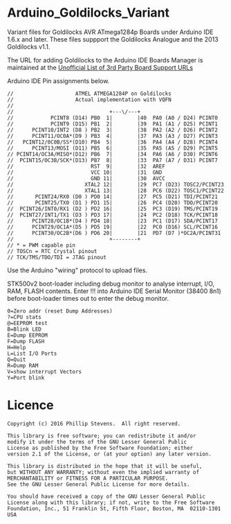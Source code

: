 # Arduino_Goldilocks_Variant

Variant files for Goldilocks AVR ATmega1284p Boards under Arduino IDE 1.6.x and later.
These files suppport the Goldilocks Analogue and the 2013 Goldilocks v1.1.

The URL for adding Goldilocks to the Arduino IDE Boards Manager is maintained
at the
[Unofficial List of 3rd Party Board Support URLs](https://github.com/arduino/Arduino/wiki/Unofficial-list-of-3rd-party-boards-support-urls)

Arduino IDE Pin assignments below.

```
//                    ATMEL ATMEGA1284P on Goldilocks
//                    Actual implementation with VQFN
//
//                               +---\/---+
//            PCINT8 (D14) PB0  1|        |40  PA0 (A0 / D24) PCINT0
//            PCINT9 (D15) PB1  2|        |39  PA1 (A1 / D25) PCINT1
//      PCINT10/INT2 (D8 ) PB2  3|        |38  PA2 (A2 / D26) PCINT2
//      PCINT11/OC0A*(D9 ) PB3  4|        |37  PA3 (A3 / D27) PCINT3
//   PCINT12/0C0B/SS*(D10) PB4  5|        |36  PA4 (A4 / D28) PCINT4
//      PCINT13/MOSI (D11) PB5  6|        |35  PA5 (A5 / D29) PCINT5
// PCINT14/OC3A/MISO*(D12) PB6  7|        |34  PA6 (A6 / D30) PCINT6
//  PCINT15/OC3B/SCK*(D13) PB7  8|        |33  PA7 (A7 / D31) PCINT7
//                         RST  9|        |32  AREF
//                         VCC 10|        |31  GND
//                         GND 11|        |30  AVCC
//                       XTAL2 12|        |29  PC7 (D23) TOSC2/PCINT23
//                       XTAL1 13|        |28  PC6 (D22) TOSC1/PCINT22
//       PCINT24/RX0 (D0 ) PD0 14|        |27  PC5 (D21) TDI/PCINT21
//       PCINT25/TX0 (D1 ) PD1 15|        |26  PC4 (D20) TDO/PCINT20
//  PCINT26/INT0/RX1 (D2 ) PD2 16|        |25  PC3 (D19) TMS/PCINT19
//  PCINT27/INT1/TX1 (D3 ) PD3 17|        |24  PC2 (D18) TCK/PCINT18
//      PCINT28/OC1B*(D4 ) PD4 18|        |23  PC1 (D17) SDA/PCINT17
//      PCINT29/OC1A*(D5 ) PD5 19|        |22  PC0 (D16) SCL/PCINT16
//      PCINT30/OC2B*(D6 ) PD6 20|        |21  PD7 (D7 )*OC2A/PCINT31
//                               +--------+
// * = PWM capable pin
// TOSCn = RTC Crystal pinout
// TCK/TMS/TDO/TDI = JTAG pinout
```
Use the Arduino "wiring" protocol to upload files.

STK500v2 boot-loader including debug monitor to analyse interrupt, I/O, RAM, FLASH contents.
Enter !!! <CR> into Arduino IDE Serial Monitor (38400 8n1) before boot-loader times out to enter the debug monitor.

```
0=Zero addr (reset Dump Addresses)
?=CPU stats 
@=EEPROM test 
B=Blink LED 
E=Dump EEPROM 
F=Dump FLASH 
H=Help 
L=List I/O Ports 
Q=Quit 
R=Dump RAM 
V=show interrupt Vectors 
Y=Port blink
```

# Licence
```
Copyright (c) 2016 Phillip Stevens.  All right reserved.

This library is free software; you can redistribute it and/or
modify it under the terms of the GNU Lesser General Public
License as published by the Free Software Foundation; either
version 2.1 of the License, or (at your option) any later version.

This library is distributed in the hope that it will be useful,
but WITHOUT ANY WARRANTY; without even the implied warranty of
MERCHANTABILITY or FITNESS FOR A PARTICULAR PURPOSE.
See the GNU Lesser General Public License for more details.

You should have received a copy of the GNU Lesser General Public
License along with this library; if not, write to the Free Software
Foundation, Inc., 51 Franklin St, Fifth Floor, Boston, MA  02110-1301  USA
```
